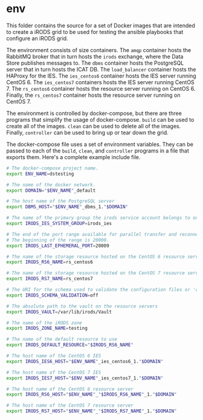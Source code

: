 # env

This folder contains the source for a set of Docker images that are intended to
create a iRODS grid to be used for testing the ansible playbooks that configure
an iRODS grid.

The environment consists of size containers. The `amqp` container hosts the
RabbitMQ broker that in turn hosts the `irods` exchange, where the Data Store
publishes messages to. The `dbms` container hosts the PostgreSQL server that in
turn hosts the ICAT DB. The `load_balancer` container hosts the HAProxy for the
IES. The `ies_centos6` container hosts the IES server running CentOS 6. The
`ies_centos7` containers hosts the IES server running CentOS 7. The `rs_centos6`
container hosts the resource server running on CentOS 6. Finally, the
`rs_centos7` container hosts the resource server running on CentOS 7.

The environment is controlled by docker-compose, but there are three programs
that simplify the usage of docker-compose. `build` can be used to create all of
the images. `clean` can be used to delete all of the images. Finally,
`controller` can be used to bring up or tear down the grid.

The docker-compose file uses a set of environment variables. They can be passed
to each of the `build`, `clean`, and `controller` programs in a file that
exports them.  Here's a complete example include file.

```bash
# The docker-compose project name.
export ENV_NAME=dstesting

# The name of the docker network.
export DOMAIN="$ENV_NAME"_default

# The host name of the PostgreSQL server
export DBMS_HOST="$ENV_NAME"_dbms_1."$DOMAIN"

# The name of the primary group the irods service account belongs to on IES.
export IRODS_IES_SYSTEM_GROUP=irods_ies

# The end of the port range available for parallel transfer and reconnections.
# The beginning of the range is 20000.
export IRODS_LAST_EPHEMERAL_PORT=20009

# The name of the storage resource hosted on the CentOS 6 resource server
export IRODS_RS6_NAME=rs_centos6

# The name of the storage resource hosted on the CentOS 7 resource server
export IRODS_RS7_NAME=rs_centos7

# The URI for the schema used to validate the configuration files or 'off'
export IRODS_SCHEMA_VALIDATION=off

# The absolute path to the vault on the resource servers
export IRODS_VAULT=/var/lib/irods/Vault

# The name of the iRODS zone
export IRODS_ZONE_NAME=testing

# The name of the default resource to use
export IRODS_DEFAULT_RESOURCE="$IRODS_RS6_NAME"

# The host name of the CentOS 6 IES
export IRODS_IES6_HOST="$ENV_NAME"_ies_centos6_1."$DOMAIN"

# The host name of the CentOS 7 IES
export IRODS_IES7_HOST="$ENV_NAME"_ies_centos7_1."$DOMAIN"

# The host name of the CentOS 6 resource server
export IRODS_RS6_HOST="$ENV_NAME"_"$IRODS_RS6_NAME"_1."$DOMAIN"

# The host name of the CentOS 7 resource server
export IRODS_RS7_HOST="$ENV_NAME"_"$IRODS_RS7_NAME"_1."$DOMAIN"
```
